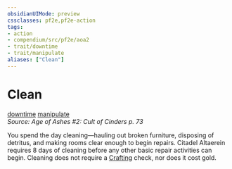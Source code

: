 ```yaml
---
obsidianUIMode: preview
cssclasses: pf2e,pf2e-action
tags:
- action
- compendium/src/pf2e/aoa2
- trait/downtime
- trait/manipulate
aliases: ["Clean"]
---
```

# Clean
[downtime](rules/traits/downtime.md "Downtime Action & Ability Trait")  [manipulate](rules/traits/manipulate.md "Manipulate General Trait")  
*Source: Age of Ashes #2: Cult of Cinders p. 73*  


You spend the day cleaning—hauling out broken furniture, disposing of detritus, and making rooms clear enough to begin repairs. Citadel Altaerein requires 8 days of cleaning before any other basic repair activities can begin. Cleaning does not require a [Crafting](compendium/skills.md#Crafting) check, nor does it cost gold.